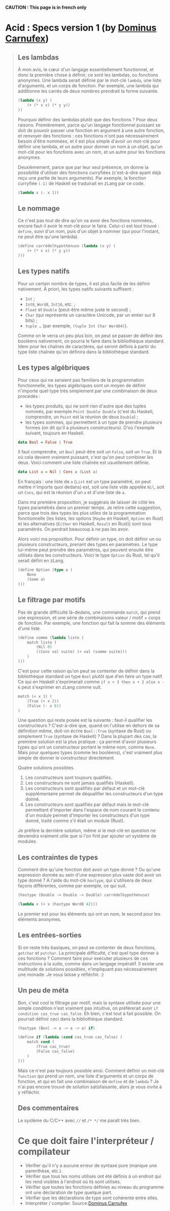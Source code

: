 **CAUTION : This page is in french only**

# Acid : Specs version 1 (by [Dominus Carnufex](https://zestedesavoir.com/membres/voir/Dominus%20Carnufex/))

> ## Les lambdas
> 
> À mon avis, le cœur d'un langage essentiellement fonctionnel, et donc la première chose à définir, ce sont les lambdas, ou fonctions anonymes. Une lambda serait définie par le mot-clé `lambda`, une liste d'arguments, et un corps de fonction. Par exemple, une lambda qui additionne les carrés de deux nombres prendrait la forme suivante.
> 
> ```lisp
> (lambda (x y) (
>     (+ (* x x) (* y y))
> ))
> ```
> 
> Pourquoi définir des lambdas plutôt que des fonctions ? Pour deux raisons. Premièrement, parce qu'un langage fonctionnel puissant se doit de pouvoir passer une fonction en argument à une autre fonction, et renvoyer des fonctions : ces fonctions n'ont pas nécessairement besoin d'être nommées, et il est plus simple d'avoir un mot-clé pour définir une lambda, et un autre pour donner un nom à un objet, qu'un mot-clé pour les fonctions avec un nom, et un autre pour les fonctions anonymes.
> 
> Deuxièmement, parce que par leur seul présence, on donne la possibilité d'utiliser des fonctions curryfiées (c'est-à-dire ayant déjà reçu une partie de leurs arguments). Par exemple, la fonction curryfiée `(-1)` de Haskell se traduirait en zLang par ce code.
> 
> ```lisp
> (lambda x (- x 1))
> ```
> 
> ## Le nommage
> 
> Ce n'est pas tout de dire qu'on va avoir des fonctions nommées, encore faut-il avoir le mot-clé pour le faire. Celui-ci est tout trouvé : `define`, suivi d'un nom, puis d'un objet à nommer (qui pour l'instant, ne peut être qu'une lambda).
> 
> ```lisp
> (define carrédelhypothénuse (lambda (x y) (
>     (+ (* x x) (* y y))
> )))
> ```
> 
> ## Les types natifs
> 
> Pour un certain nombre de types, il est plus facile de les définir nativement. À priori, les types natifs suivants suffisent :
> 
> - `Int` ;
> - `Int8`, `Word8`, `Int16`, etc. ;
> - `Float` et `Double` (peut-être même juste le second) ;
> - `Char` (qui représente un caractère Unicode, par un entier sur 8 bits) ;
> - `tuple …` (par exemple, `(tuple Int Char Word64)`).
> 
> Comme on le verra un peu plus loin, on peut se passer de définir des booléens nativement, on pourra le faire dans la bibliothèque standard. Idem pour les chaînes de caractères, qui seront définis à partir du type liste chaînée qu'on définira dans la bibliothèque standard.
> 
> ## Les types algébriques
> 
> Pour ceux qui ne seraient pas familiers de la programmation fonctionnelle, les types algébriques sont un moyen de définir n'importe quel type très simplement par une combinaison de deux procédés :
> 
> - les types produits, qui ne sont rien d'autre que des tuples nommés, par exemple `Point Double Double` (c'est du Haskell, comprendre, un `Point` est la réunion de deux `Double`) ;
> - les types sommes, qui permettent à un type de prendre plusieurs formes (on dit qu'il a plusieurs constructeurs). D'où l'exemple suivant, toujours en Haskell.
> 
> ```haskell
> data Bool = False | True
> ```
> 
> Il faut comprendre, un `Bool` peut-être soit un `False`, soit un `True`. Et là où cela devient vraiment puissant, c'est qu'on peut combiner les deux. Voici comment une liste chaînée est usuellement définie.
> 
> ```haskell
> data List a = Nil | Cons a (List a)
> ```
> 
> En français : une liste de `a` (`List` est un type paramétré, on peut mettre n'importe quoi dedans) est, soit une liste vide appelée `Nil`, soit un `Cons`, qui est la réunion d'un `a` et d'une liste de `a`.
> 
> Dans ma première proposition, je suggérais de laisser de côté les types paramétrés dans un premier temps. Je retire cette suggestion, parce que trois des types les plus utiles de la programmation fonctionnelle (les listes, les options (`Maybe` en Haskell, `Option` en Rust) et les alternatives (`Either` en Haskell, `Result` en Rust)) sont tous paramétrés. On perdrait beaucoup à ne pas les avoir.
> 
> Alors voici ma proposition. Pour définir un type, on doit définir un ou plusieurs constructeurs, prenant des types en paramètres. Le type lui-même peut prendre des paramètres, qui peuvent ensuite être utilisés dans les constructeurs. Voici le type `Option` du Rust, tel qu'il serait défini en zLang.
> 
> ```lisp
> (define Option (type a (
>     None
>     (Some a)
> )))
> ```
> 
> ## Le filtrage par motifs
> 
> Pas de grande difficulté là-dedans, une commande `match`, qui prend une expression, et une série de combinaisons valeur / motif + corps de fonction. Par exemple, une fonction qui fait la somme des éléments d'une liste.
> 
> ```lisp
> (define somme (lambda liste (
>     match liste (
>         (Nil 0)
>         ((Cons val suite) (+ val (somme suite)))
>     )
> )))
> ```
> 
> C'est pour cette raison qu'on peut se contenter de définir dans la bibliothèque standard un type `Bool` plutôt que d'en faire un type natif. Ce qui en Haskell s'exprimerait comme `if x < 3 then x + 2 else x - 6` peut s'exprimer en zLang comme suit.
> 
> ```lisp
> match (< x 3) (
>     (True (+ x 2))
>     (False (- x 6))
> )
> ```
> 
> Une question qui reste posée est la suivante : faut-il qualifier les constructeurs ? C'est-à-dire que, quand on l'utilise en dehors de sa définition même, doit-on écrire `Bool::True` (syntaxe de Rust) ou simplement `True` (syntaxe de Haskell) ? Dans la plupart des cas, la première solution est la plus pratique : ça permet d'avoir plusieurs types qui ont un constructeur portant le même nom, comme `None`. Mais pour quelques types (comme les booléens), c'est vraiment plus simple de donner le constructeur directement.
> 
> Quatre solutions possibles.
> 
> 1. Les constructeurs sont toujours qualifiés.
> 2. Les constructeurs ne sont jamais qualifiés (Haskell).
> 3. Les constructeurs sont qualifiés par défaut et un mot-clé supplémentaire permet de déqualifier les constructeurs d'un type donné.
> 4. Les constructeurs sont qualifiés par défaut mais le mot-clé permettant d'importer dans l'espace de nom courant le contenu d'un module permet d'importer les constructeurs d'un type donné, traité comme s'il était un module (Rust).
> 
> Je préfère la dernière solution, même si le mot-clé en question ne deviendra vraiment utile que si l'on finit par ajouter un système de modules.
> 
> ## Les contraintes de types
> 
> Comment dire qu'une fonction doit avoir un type donné ? Ou qu'une expression donnée au sein d'une expression plus vaste doit avoir un type donné ? À l'aide du mot-clé `hastype`, qui s'utilisera de deux façons différentes, comme par exemple, ce qui suit.
> 
> ```lisp
> (hastype (Double -> Double -> Double) carrédelhypothénuse)
> 
> (lambda x (+ x (hastype Word8 42)))
> ```
> 
> Le premier est pour les éléments qui ont un nom, le second pour les éléments anonymes.
> 
> ## Les entrées-sorties
> 
> Si on reste très basiques, on peut se contenter de deux fonctions, `getchar` et `putchar`. La principale difficulté, c'est quel type donner à ces fonctions ? Comment faire pour exécuter plusieurs de ces instructions à la suite, comme dans un langage impératif. Il existe une multitude de solutions possibles, n'impliquant pas nécessairement une monade. Je vous laisse y réfléchir. :)
> 
> ## Un peu de méta
> 
> Bon, c'est cool le filtrage par motif, mais la syntaxe utilisée pour une simple condition n'est vraiment pas intuitive, on préférerait avoir `if condition cas_true cas_false`. Eh bien, c'est tout à fait possible. On pourrait définir ceci dans la bibliothèque standard.
> 
> ```lisp
> (hastype (Bool -> a -> a -> a) if)
> 
> (define if (lambda (cond cas_true cas_false) (
>     match cond (
>         (True cas_true)
>         (False cas_false)
>     )
> )))
> ```
> 
> Mais ce n'est pas toujours possible ainsi. Comment définir un mot-clé `function` qui prend un nom, une liste d'arguments et un corps de fonction, et qui en fait une combinaison de `define` et de `lambda` ? Je n'ai pas encore trouvé de solution satisfaisante, alors je vous invite à y réfléchir.
> 
> ## Des commentaires
> 
> Le système du C/C++ avec `//` et `/* */` me paraît très bien.
> 
> # Ce que doit faire l'interpréteur / compilateur
> 
> - Vérifier qu'il n'y a aucune erreur de syntaxe pure (manque une parenthèse, etc.).
> - Vérifier que tous les noms utilisés ont été définis à un endroit qui les rend visibles à l'endroit où ils sont utilisés.
> - Vérifier que toutes les fonctions définies au niveau du programme ont une déclaration de type quelque part.
> - Vérifier que les déclarations de type sont cohérente entre elles.
> - Interpréter / compiler.
Source:[Dominus Carnufex](https://zestedesavoir.com/forums/sujet/6065/un-petit-langage-zds/?page=7#p111399)
